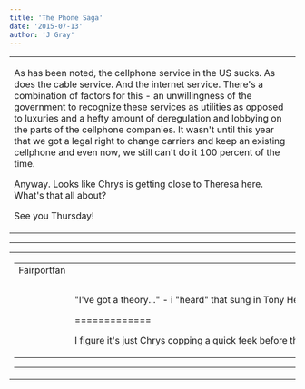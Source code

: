 ```yaml
---
title: 'The Phone Saga'
date: '2015-07-13'
author: 'J Gray'
---
```


<div>
<!-- Main content here -->
<table border="0" class="post"><tbody><tr><td>
   
   <div class="post_body">
       <p>As has been noted, the cellphone service in the US sucks. As does the cable service. And the internet service. There's a combination of factors for this - an unwillingness of the government to recognize these services as utilities as opposed to luxuries and a hefty amount of deregulation and lobbying on the parts of the cellphone companies. It wasn't until this year that we got a legal right to change carriers and keep an existing cellphone and even now, we still can't do it 100 percent of the time.</p><p>Anyway. Looks like Chrys is getting close to Theresa here. What's that all about?</p><p>See you Thursday!</p>
   </div>
   </td></tr>
   </tbody></table><hr><table style="width:100%; border:0;" class="comment_table"><tbody><tr><td width="100%"><a name=""> </a><div style="width:100%;" class="comment"><table border="0" width="100%"><tbody><tr><td align="center" valign="top" width="125">
<span class="comment_title"><center>Fairportfan<br></center><a name="2070">&nbsp;</a></span><br>
<center><img src="https://www.gravatar.com/avatar.php?gravatar_id=640ecee85efb1da2817ecf0e4fea165e&amp;default=http%3A%2F%2Fmysteriesofthearcana.com%2Ftemplates%2Fmain%2Fimages%2Favatar.gif&amp;size=80&amp;rating=g" border="0" alt=""></center>
</td>
<td valign="top">


<p class="comment_text"> </p><p class="comment_text"><br> </p><p>"I've&nbsp;got&nbsp;a&nbsp;theory..."&nbsp;-&nbsp;i&nbsp;"heard" that sung&nbsp;in&nbsp;Tony&nbsp;Head's&nbsp;voice...</p><p>=============</p><p>I&nbsp;figure&nbsp;it's&nbsp;just&nbsp;Chrys&nbsp;copping&nbsp;a&nbsp;quick&nbsp;feek&nbsp;before&nbsp;they&nbsp;head&nbsp;out&nbsp;to&nbsp;get&nbsp;killed...</p>
 

</td></tr></tbody></table>
<hr></div></td></tr></tbody></table>
<!-- End main content -->
              </div>
